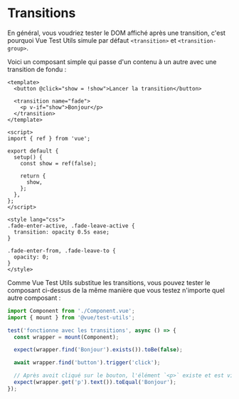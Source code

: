 # Transitions

En général, vous voudriez tester le DOM affiché après une transition, c'est pourquoi Vue Test Utils simule par défaut `<transition>` et `<transition-group>`.

Voici un composant simple qui passe d'un contenu à un autre avec une transition de fondu :

```vue
<template>
  <button @click="show = !show">Lancer la transition</button>

  <transition name="fade">
    <p v-if="show">Bonjour</p>
  </transition>
</template>

<script>
import { ref } from 'vue';

export default {
  setup() {
    const show = ref(false);

    return {
      show,
    };
  },
};
</script>

<style lang="css">
.fade-enter-active, .fade-leave-active {
  transition: opacity 0.5s ease;
}

.fade-enter-from, .fade-leave-to {
  opacity: 0;
}
</style>
```

Comme Vue Test Utils substitue les transitions, vous pouvez tester le composant ci-dessus de la même manière que vous testez n'importe quel autre composant :

```js
import Component from './Component.vue';
import { mount } from '@vue/test-utils';

test('fonctionne avec les transitions', async () => {
  const wrapper = mount(Component);

  expect(wrapper.find('Bonjour').exists()).toBe(false);

  await wrapper.find('button').trigger('click');

  // Après avoit cliqué sur le bouton, l'élément `<p>` existe et est visible.
  expect(wrapper.get('p').text()).toEqual('Bonjour');
});
```
